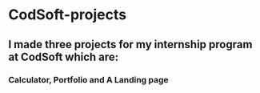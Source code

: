 # CodSoft-projects
## I made three projects for my internship program at CodSoft which are:
### Calculator, Portfolio and A Landing page
